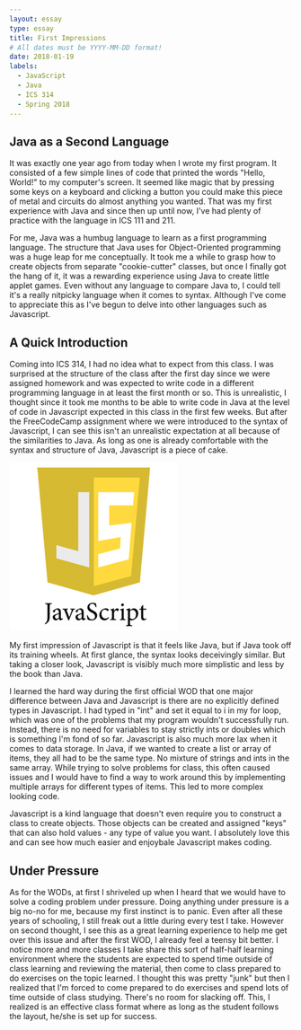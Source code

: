 ```yaml
---
layout: essay
type: essay
title: First Impressions
# All dates must be YYYY-MM-DD format!
date: 2018-01-19
labels:
  - JavaScript
  - Java
  - ICS 314
  - Spring 2018
---
```


## Java as a Second Language

It was exactly one year ago from today when I wrote my first program. It consisted of a few simple lines of code that printed the words "Hello, World!" to my computer's screen. It seemed like magic that by pressing some keys on a keyboard and clicking a button you could make this piece of metal and circuits do almost anything you wanted. That was my first experience with Java and since then up until now, I've had plenty of practice with the language in ICS 111 and 211.

For me, Java was a humbug language to learn as a first programming language. The structure that Java uses for Object-Oriented programming was a huge leap for me conceptually. It took me a while to grasp how to create objects from separate "cookie-cutter" classes, but once I finally got the hang of it, it was a rewarding experience using Java to create little applet games. Even without any language to compare Java to, I could tell it's a really nitpicky language when it comes to syntax. Although I've come to appreciate this as I've begun to delve into other languages such as Javascript.

## A Quick Introduction

Coming into ICS 314, I had no idea what to expect from this class. I was surprised at the structure of the class after the first day since we were assigned homework and was expected to write code in a different programming language in at least the first month or so. This is unrealistic, I thought since it took me months to be able to write code in Java at the level of code in Javascript expected in this class in the first few weeks. But after the FreeCodeCamp assignment where we were introduced to the syntax of Javascript, I can see this isn't an unrealistic expectation at all because of the similarities to Java. As long as one is already comfortable with the syntax and structure of Java, Javascript is a piece of cake.

<img class="ui small right floated rounded image" src="../images/javascript_logo.png">

My first impression of Javascript is that it feels like Java, but if Java took off its training wheels. At first glance, the syntax looks deceivingly similar. But taking a closer look, Javascript is visibly much more simplistic and less by the book than Java.

I learned the hard way during the first official WOD that one major difference between Java and Javascript is there are no explicitly defined types in Javascript. I had typed in "int" and set it equal to i in my for loop, which was one of the problems that my program wouldn't successfully run. Instead, there is no need for variables to stay strictly ints or doubles which is something I'm fond of so far. Javascript is also much more lax when it comes to data storage. In Java, if we wanted to create a list or array of items, they all had to be the same type. No mixture of strings and ints in the same array. While trying to solve problems for class, this often caused issues and I would have to find a way to work around this by implementing multiple arrays for different types of items. This led to more complex looking code.

Javascript is a kind language that doesn't even require you to construct a class to create objects. Those objects can be created and assigned "keys" that can also hold values - any type of value you want. I absolutely love this and can see how much easier and enjoybale Javascript makes coding.
  
## Under Pressure

As for the WODs, at first I shriveled up when I heard that we would have to solve a coding problem under pressure. Doing anything under pressure is a big no-no for me, because my first instinct is to panic. Even after all these years of schooling, I still freak out a little during every test I take. However on second thought, I see this as a great learning experience to help me get over this issue and after the first WOD, I already feel a teensy bit better. I notice more and more classes I take share this sort of half-half learning environment where the students are expected to spend time outside of class learning and reviewing the material, then come to class prepared to do exercises on the topic learned. I thought this was pretty "junk" but then I realized that I'm forced to come prepared to do exercises and spend lots of time outside of class studying. There's no room for slacking off. This, I realized is an effective class format where as long as the student follows the layout, he/she is set up for success.
